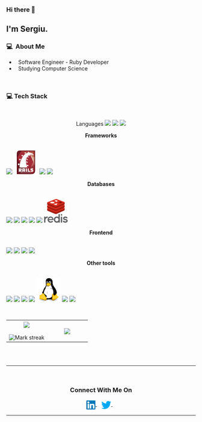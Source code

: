 ### Hi there 👋

## I'm Sergiu.

### 💻 &nbsp;About Me 

- &nbsp; Software Engineer - Ruby Developer
- &nbsp; Studying Computer Science
<br>

### 💻 Tech Stack
<br>

<p align="center">
  Languages
  <img src="https://cdn.jsdelivr.net/gh/devicons/devicon/icons/python/python-original.svg"  style="height: 4rem"/>
  <img src="https://cdn.jsdelivr.net/gh/devicons/devicon/icons/ruby/ruby-original-wordmark.svg" style="height: 4rem; background-color:white"/>
  <img src="https://cdn.jsdelivr.net/gh/devicons/devicon/icons/elixir/elixir-original.svg" style="height: 4rem; background-color:white"/>
  <br>
  <p align="center"><b>Frameworks</b></p>
  <br>
  <img src="https://cdn.jsdelivr.net/gh/devicons/devicon/icons/fastapi/fastapi-original.svg"  style="height: 4rem"/>
  <img src="https://raw.githubusercontent.com/devicons/devicon/master/icons/rails/rails-original-wordmark.svg" style="height: 4rem; background-color:white"/>
  <img src="https://cdn.worldvectorlogo.com/logos/django.svg" style="height: 4rem; background-color:white"/>
  <img src="https://cdn.jsdelivr.net/gh/devicons/devicon/icons/flask/flask-original.svg"  style="height: 4rem; bg-color:white"/>
  <br>
  <p align="center"><b>Databases</b></p>
  <br>
  <img src="https://cdn.jsdelivr.net/gh/devicons/devicon/icons/mysql/mysql-original-wordmark.svg"  style="height: 4rem"/>
  <img src="https://cdn.jsdelivr.net/gh/devicons/devicon/icons/postgresql/postgresql-original-wordmark.svg"  style="height: 4rem"/>
  <img src="https://www.vectorlogo.zone/logos/apache_cassandra/apache_cassandra-icon.svg" style="height: 4rem; background-color:white"/>
  <img src="https://cdn.jsdelivr.net/gh/devicons/devicon/icons/mongodb/mongodb-original-wordmark.svg" style="height: 4rem; background-color:white"/>
  <img src="https://www.vectorlogo.zone/logos/graphql/graphql-icon.svg" style="height: 4rem; background-color:white"/>
  <img src="https://raw.githubusercontent.com/devicons/devicon/master/icons/redis/redis-original-wordmark.svg" style="height: 4rem; background-color:white"/>
  <br>
  <p align="center"><b>Frontend</b></p>
  <br>
  <img src="https://cdn.jsdelivr.net/gh/devicons/devicon/icons/html5/html5-original-wordmark.svg" style="height: 4rem"/>
  <img src="https://cdn.jsdelivr.net/gh/devicons/devicon/icons/bootstrap/bootstrap-plain-wordmark.svg"  style="height: 4rem"/>
  <img src="https://raw.githubusercontent.com/gilbarbara/logos/804dc257b59e144eaca5bc6ffd16949752c6f789/logos/bulma.svg" style="height: 4rem; background-color:white"/>
  <img src="https://www.vectorlogo.zone/logos/figma/figma-icon.svg" style="height: 4rem; background-color:white"/>
  <br>
  <p align="center"><b>Other tools</b></p>
  <br>
  <img src="https://cdn.jsdelivr.net/gh/devicons/devicon/icons/git/git-plain.svg" style="height: 4rem"/>
  <img src="https://cdn.jsdelivr.net/gh/devicons/devicon/icons/docker/docker-original-wordmark.svg"  style="height: 4rem"/>
  <img src="https://www.vectorlogo.zone/logos/vagrantup/vagrantup-icon.svg" style="height: 4rem; background-color:white"/>
  <img src="https://www.vectorlogo.zone/logos/travis-ci/travis-ci-icon.svg" style="height: 4rem; background-color:white"/>
  <img src="https://raw.githubusercontent.com/devicons/devicon/master/icons/linux/linux-original.svg" style="height: 4rem; background-color:white"/>
  <img src="https://www.vectorlogo.zone/logos/firebase/firebase-icon.svg" style="height: 4rem; background-color:white"/>
  <img src="https://www.vectorlogo.zone/logos/getpostman/getpostman-icon.svg" style="height: 4rem; background-color:white"/>
</p>
<br>

<table border="0" align="center">
  <tr border="0">
    <td width="50%" align="center">
       <img  align="center" src="https://github-readme-stats.vercel.app/api?username=SergiuLupaiescu&theme=tokyonight&show_icons=true&count_private=true" />
      <br></br>
      <img  title="🔥 Get streak stats for your profile at git.io/streak-stats" alt="Mark streak" src="https://github-readme-streak-stats.herokuapp.com/?user=SergiuLupaiescu&theme=dark&hide_border=true" />
    </td>
    <td width="50%" align="center">
      <img  align="center" src="https://github-readme-stats.vercel.app/api/top-langs/?username=SergiuLupaiescu&hide=javascript,css,scss,html&theme=tokyonight&count_private=true" />
    </td>
  </tr>
</table>
<br>

<br>
 <hr>
 <br>

  <div align="center">
  <h3><b>Connect With Me On</b></h3>
  </div>
<p align="center">
<a href="https://www.linkedin.com/in/sergiu-lupaiescu/" target="_blank">
  <img align="center" alt="Linkedin" width="24px" src="https://github.com/SatYu26/SatYu26/blob/master/Assets/Linkedin.svg" />
</a> &nbsp;&nbsp;
<a href="https://twitter.com/sergiuxg" target="_blank">
  <img align="center" alt="Twitter" width="26px" src="https://github.com/SatYu26/SatYu26/blob/master/Assets/Twitter.svg" />
</a> &nbsp;&nbsp;

<br>

------

